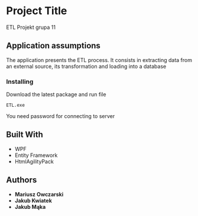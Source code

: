 # Project Title

ETL Projekt grupa 11

## Application assumptions

The application presents the ETL process. It consists in extracting data from an external source, its transformation and loading into a database

### Installing

Download the latest package and run file

```
ETL.exe
```

You need password for connecting to server

## Built With

* WPF
* Entity Framework
* HtmlAgilityPack

## Authors

* **Mariusz Owczarski**
* **Jakub Kwiatek**
* **Jakub Mąka**
